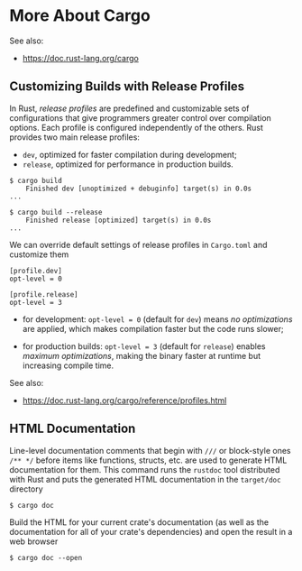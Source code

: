 # More About Cargo

See also:

- https://doc.rust-lang.org/cargo

## Customizing Builds with Release Profiles

In Rust, *release profiles* are predefined and customizable sets of configurations 
that give programmers greater control over compilation options. 
Each profile is configured independently of the others.
Rust provides two main release profiles: 

- `dev`, optimized for faster compilation during development;
- `release`, optimized for performance in production builds.

```unix
$ cargo build
    Finished dev [unoptimized + debuginfo] target(s) in 0.0s
...
```

```unix
$ cargo build --release
    Finished release [optimized] target(s) in 0.0s
...
```

We can override default settings of release profiles in `Cargo.toml` and customize them
```unix
[profile.dev]
opt-level = 0

[profile.release]
opt-level = 3
```
- for development: `opt-level = 0` (default for `dev`) means *no optimizations* are applied, 
which makes compilation faster but the code runs slower;

- for production builds: `opt-level = 3` (default for `release`) enables *maximum optimizations*, 
making the binary faster at runtime but increasing compile time.

See also:

- https://doc.rust-lang.org/cargo/reference/profiles.html

## HTML Documentation

Line-level documentation comments that begin with `///` or
block-style ones `/** */` before items like functions, structs, etc. 
are used to generate HTML documentation for them.
This command runs the `rustdoc` tool distributed with Rust and
puts the generated HTML documentation in the `target/doc` directory
```
$ cargo doc
```

Build the HTML for your current crate's documentation
(as well as the documentation for all of your crate's dependencies) and
open the result in a web browser
```
$ cargo doc --open
```